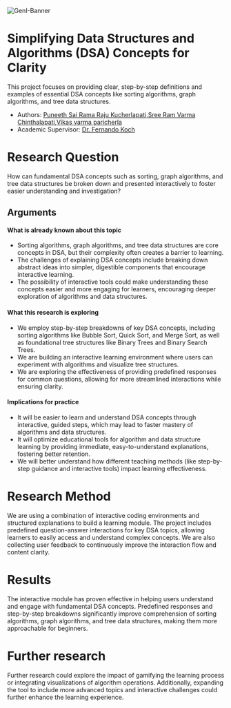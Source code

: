 ![GenI-Banner](https://github.com/genilab-fau/genial-fau.github.io/blob/8f1a2d3523f879e1082918c7bba19553cb6e7212/images/geni-lab-banner.png?raw=true)


# Simplifying Data Structures and Algorithms (DSA) Concepts for Clarity

This project focuses on providing clear, step-by-step definitions and examples of essential DSA concepts like sorting algorithms, graph algorithms, and tree data structures.

<!-- WHEN APPLICABLE, REMOVE THE COMMENT MARK AND COMPLETE  
This is a response to the Assignment part of the COURSE.
-->

* Authors: [Puneeth Sai Rama Raju Kucherlapati](http://www.YOURPAGE.xxx),[Sree Ram Varma Chinthalapati](http://www.YOURPAGE.xxx),[Vikas varma paricherla](http://www.YOURPAGE.xxx)
* Academic Supervisor: [Dr. Fernando Koch](http://www.fernandokoch.me)

  
# Research Question

How can fundamental DSA concepts such as sorting, graph algorithms, and tree data structures be broken down and presented interactively to foster easier understanding and investigation?

## Arguments

#### What is already known about this topic

* Sorting algorithms, graph algorithms, and tree data structures are core concepts in DSA, but their complexity often creates a barrier to learning.
* The challenges of explaining DSA concepts include breaking down abstract ideas into simpler, digestible components that encourage interactive learning.
* The possibility of interactive tools could make understanding these concepts easier and more engaging for learners, encouraging deeper exploration of algorithms and data structures.

#### What this research is exploring

* We employ step-by-step breakdowns of key DSA concepts, including sorting algorithms like Bubble Sort, Quick Sort, and Merge Sort, as well as foundational tree structures like Binary Trees and Binary Search Trees.
* We are building an interactive learning environment where users can experiment with algorithms and visualize tree structures.
* We are exploring the effectiveness of providing predefined responses for common questions, allowing for more streamlined interactions while ensuring clarity.

#### Implications for practice

* It will be easier to learn and understand DSA concepts through interactive, guided steps, which may lead to faster mastery of algorithms and data structures.
* It will optimize educational tools for algorithm and data structure learning by providing immediate, easy-to-understand explanations, fostering better retention.
* We will better understand how different teaching methods (like step-by-step guidance and interactive tools) impact learning effectiveness.

# Research Method

We are using a combination of interactive coding environments and structured explanations to build a learning module. The project includes predefined question-answer interactions for key DSA topics, allowing learners to easily access and understand complex concepts. We are also collecting user feedback to continuously improve the interaction flow and content clarity.

# Results

The interactive module has proven effective in helping users understand and engage with fundamental DSA concepts. Predefined responses and step-by-step breakdowns significantly improve comprehension of sorting algorithms, graph algorithms, and tree data structures, making them more approachable for beginners.

# Further research

Further research could explore the impact of gamifying the learning process or integrating visualizations of algorithm operations. Additionally, expanding the tool to include more advanced topics and interactive challenges could further enhance the learning experience.
